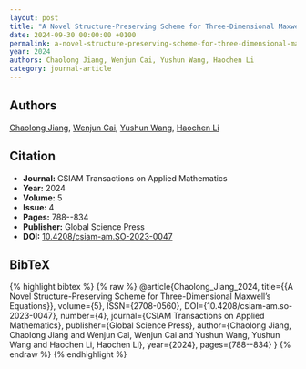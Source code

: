 ```yaml
---
layout: post
title: "A Novel Structure-Preserving Scheme for Three-Dimensional Maxwell’s Equations"
date: 2024-09-30 00:00:00 +0100
permalink: a-novel-structure-preserving-scheme-for-three-dimensional-maxwell-s-equations
year: 2024
authors: Chaolong Jiang, Wenjun Cai, Yushun Wang, Haochen Li
category: journal-article
---
```

 
## Authors
[Chaolong Jiang](authors/chaolong-jiang), [Wenjun Cai](authors/wenjun-cai), [Yushun Wang](authors/yushun-wang), [Haochen Li](authors/haochen-li)
 
## Citation
- **Journal:** CSIAM Transactions on Applied Mathematics
- **Year:** 2024
- **Volume:** 5
- **Issue:** 4
- **Pages:** 788--834
- **Publisher:** Global Science Press
- **DOI:** [10.4208/csiam-am.SO-2023-0047](https://doi.org/10.4208/csiam-am.SO-2023-0047)
 
## BibTeX
{% highlight bibtex %}
{% raw %}
@article{Chaolong_Jiang_2024,
  title={{A Novel Structure-Preserving Scheme for Three-Dimensional Maxwell’s Equations}},
  volume={5},
  ISSN={2708-0560},
  DOI={10.4208/csiam-am.so-2023-0047},
  number={4},
  journal={CSIAM Transactions on Applied Mathematics},
  publisher={Global Science Press},
  author={Chaolong Jiang, Chaolong Jiang and Wenjun Cai, Wenjun Cai and Yushun Wang, Yushun Wang and Haochen Li, Haochen Li},
  year={2024},
  pages={788--834}
}
{% endraw %}
{% endhighlight %}
 
